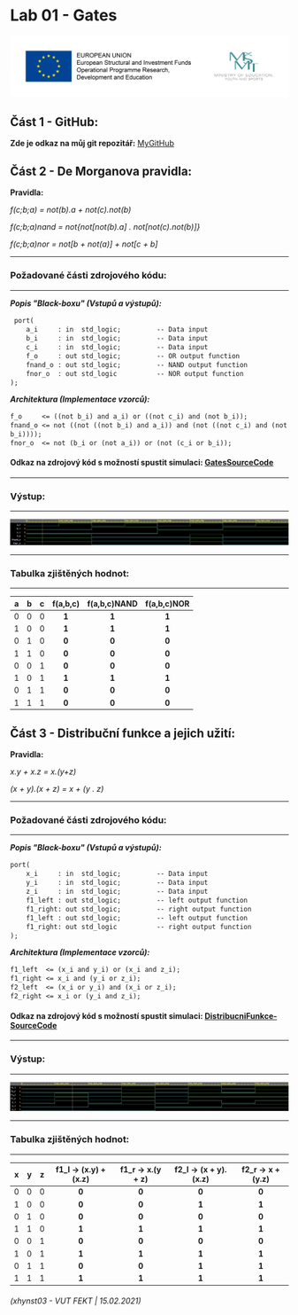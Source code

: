 # Lab 01 - Gates



![Logo](logolink_eng.jpg)

## Část 1 - GitHub:
**Zde je odkaz na můj git repozitář:** [MyGitHub](https://github.com/Heretic2k20/Digital-Electronics-1)

## Část 2 - De Morganova pravidla: 

**Pravidla:**

*f(c;b;a) = not(b).a + not(c).not(b)*

*f(c;b;a)nand = not{not[not(b).a] . not[not(c).not(b)]}*

*f(c;b;a)nor = not[b + not(a)] + not[c + b]*


------------------------------------------------------------------------
### Požadované části zdrojového kódu:
------------------------------------------------------------------------

***Popis "Black-boxu" (Vstupů a výstupů):***

     port(     
        a_i     : in  std_logic;         -- Data input        
        b_i     : in  std_logic;         -- Data input        
        c_i     : in  std_logic;         -- Data input        
        f_o     : out std_logic;         -- OR output function        
        fnand_o : out std_logic;         -- NAND output function        
        fnor_o  : out std_logic          -- NOR output function        
    );


***Architektura (Implementace vzorců):***


    f_o     <= ((not b_i) and a_i) or ((not c_i) and (not b_i));    
    fnand_o <= not ((not ((not b_i) and a_i)) and (not ((not c_i) and (not b_i))));    
    fnor_o  <= not (b_i or (not a_i)) or (not (c_i or b_i));
    

#### Odkaz na zdrojový kód s možností spustit simulaci: [GatesSourceCode](https://www.edaplayground.com/x/wtbF)

------------------------------------------------------------------------
### Výstup:
------------------------------------------------------------------------
![VystupSimulace-Gate](graf_De_Morganova_pravidla.JPG)

------------------------------------------------------------------------
### Tabulka zjištěných hodnot:
------------------------------------------------------------------------
 **a** | **b** |**c** | **f(a,b,c)** |**f(a,b,c)NAND** |**f(a,b,c)NOR** |
| :-: | :-: | :-: | :-: | :-: | :-: |
| 0 | 0 | 0 | **1** | **1** | **1** |
| 1 | 0 | 0 | **1** | **1** | **1** |
| 0 | 1 | 0 | **0** | **0** | **0** |
| 1 | 1 | 0 | **0** | **0** | **0** |
| 0 | 0 | 1 | **0** | **0** | **0** |
| 1 | 0 | 1 | **1** | **1** | **1** |
| 0 | 1 | 1 | **0** | **0** | **0** |
| 1 | 1 | 1 | **0** | **0** | **0** |

## Část 3 - Distribuční funkce a jejich užití: 

**Pravidla:**

*x.y + x.z = x.(y+z)*

*(x + y).(x + z) = x + (y . z)*

------------------------------------------------------------------------
### Požadované části zdrojového kódu:
------------------------------------------------------------------------

***Popis "Black-boxu" (Vstupů a výstupů):***

    port( 
        x_i     : in  std_logic;         -- Data input
        y_i     : in  std_logic;         -- Data input
        z_i     : in  std_logic;         -- Data input
        f1_left : out std_logic;         -- left output function
        f1_right: out std_logic;         -- right output function
        f1_left : out std_logic;         -- left output function
        f1_right: out std_logic          -- right output function
    );
    
***Architektura (Implementace vzorců):***

    f1_left  <= (x_i and y_i) or (x_i and z_i);
    f1_right <= x_i and (y_i or z_i);
    f2_left  <= (x_i or y_i) and (x_i or z_i);
    f2_right <= x_i or (y_i and z_i);

#### Odkaz na zdrojový kód s možností spustit simulaci: [DistribucniFunkce-SourceCode](https://www.edaplayground.com/x/N_B9)

------------------------------------------------------------------------
### Výstup:
------------------------------------------------------------------------
![VystupSimulace-DistribucniRovnice](vystup_distribucni_funkce.JPG)

------------------------------------------------------------------------
### Tabulka zjištěných hodnot:
------------------------------------------------------------------------
| **x** | **y** |**z** | **f1_l -> (x.y) + (x.z)** |**f1_r -> x.(y + z)** |**f2_l -> (x + y).(x.z)** |**f2_r -> x + (y.z)** |
| :-: | :-: | :-: | :-: | :-: | :-: | :-: |
| 0 | 0 | 0 | **0** | **0** | **0** | **0** |
| 1 | 0 | 0 | **0** | **0** | **1** | **1** |
| 0 | 1 | 0 | **0** | **0** | **0** | **0** |
| 1 | 1 | 0 | **1** | **1** | **1** | **1** |
| 0 | 0 | 1 | **0** | **0** | **0** | **0** |
| 1 | 0 | 1 | **1** | **1** | **1** | **1** |
| 0 | 1 | 1 | **0** | **0** | **1** | **1** |
| 1 | 1 | 1 | **1** | **1** | **1** | **1** |


###### (xhynst03 - VUT FEKT  |  15.02.2021)
